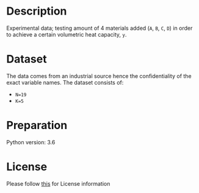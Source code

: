 # Description
Experimental data; testing amount of 4 materials added (`A`, `B`, `C`, `D`) in order to achieve a certain volumetric heat capacity, `y`.

# Dataset
The data comes from an industrial source hence the confidentiality of the exact variable names. The dataset consists of:

- `N=19`
- `K=5`

# Preparation
Python version: 3.6 

# License
Please follow [this](https://creativecommons.org/licenses/by-sa/4.0/) for License information